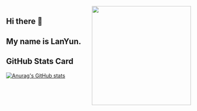 <img align='right' src='https://camo.githubusercontent.com/721d7c9349f174953eec9227b6e10303d0eebad1a2737667fe44a9489c8cb141/68747470733a2f2f73322e6c6f6c692e6e65742f323032332f30382f31342f5a394c6a58704b464f51694a6d76412e706e67' width="270" height="auto" >

## Hi there 👋

## My name is LanYun.

## GitHub Stats Card

[![Anurag's GitHub stats](https://camo.githubusercontent.com/59e121e610f3787f3bb86e4738fb796f350ef979da654bdac56556118834c2ed/68747470733a2f2f6769746875622d726561646d652d73746174732e6c616e79756e6465762e636f6d2f6170693f757365726e616d653d4c616e59756e446576)](https://github.com/anuraghazra/github-readme-stats)

<!--
**LanYunDev/LanYunDev** is a ✨ _special_ ✨ repository because its `README.md` (this file) appears on your GitHub profile.

Here are some ideas to get you started:

- 🔭 I’m currently working on ...
- 🌱 I’m currently learning ...
- 👯 I’m looking to collaborate on ...
- 🤔 I’m looking for help with ...
- 💬 Ask me about ...
- 📫 How to reach me: ...
- 😄 Pronouns: ...
- ⚡ Fun fact: ...
-->
